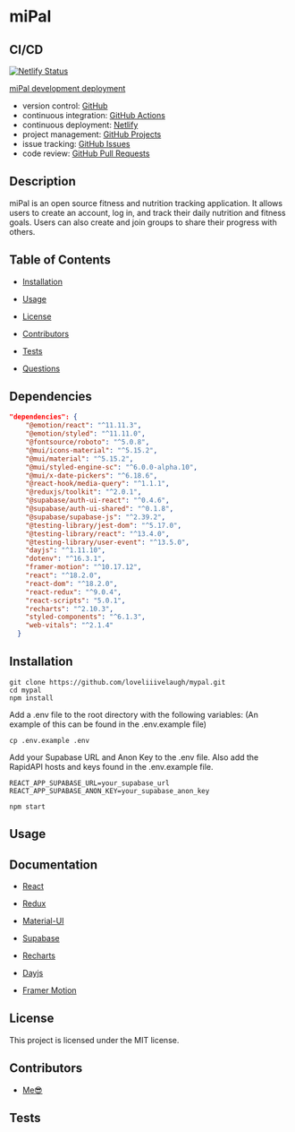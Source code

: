 # miPal

## CI/CD

[![Netlify Status](https://api.netlify.com/api/v1/badges/17584298-1ea6-4693-88ca-dcc04f60f1be/deploy-status)](https://app.netlify.com/sites/gleeful-kitten-d6d5f6/deploys)

[miPal development deployment](https://main--gleeful-kitten-d6d5f6.netlify.app/)

* version control: [GitHub]()
* continuous integration: [GitHub Actions]()
* continuous deployment: [Netlify]()
* project management: [GitHub Projects]()
* issue tracking: [GitHub Issues]()
* code review: [GitHub Pull Requests]()

## Description

miPal is an open source fitness and nutrition tracking application. It allows users to create an account, log in, and track their daily nutrition and fitness goals. Users can also create and join groups to share their progress with others.

## Table of Contents

* [Installation](#installation)

* [Usage](#usage)

* [License](#license)

* [Contributors](#contributors)

* [Tests](#tests)

* [Questions](#questions)

## Dependencies

```json
"dependencies": {
    "@emotion/react": "^11.11.3",
    "@emotion/styled": "^11.11.0",
    "@fontsource/roboto": "^5.0.8",
    "@mui/icons-material": "^5.15.2",
    "@mui/material": "^5.15.2",
    "@mui/styled-engine-sc": "^6.0.0-alpha.10",
    "@mui/x-date-pickers": "^6.18.6",
    "@react-hook/media-query": "^1.1.1",
    "@reduxjs/toolkit": "^2.0.1",
    "@supabase/auth-ui-react": "^0.4.6",
    "@supabase/auth-ui-shared": "^0.1.8",
    "@supabase/supabase-js": "^2.39.2",
    "@testing-library/jest-dom": "^5.17.0",
    "@testing-library/react": "^13.4.0",
    "@testing-library/user-event": "^13.5.0",
    "dayjs": "^1.11.10",
    "dotenv": "^16.3.1",
    "framer-motion": "^10.17.12",
    "react": "^18.2.0",
    "react-dom": "^18.2.0",
    "react-redux": "^9.0.4",
    "react-scripts": "5.0.1",
    "recharts": "^2.10.3",
    "styled-components": "^6.1.3",
    "web-vitals": "^2.1.4"
  }
  ```

## Installation

```code
git clone https://github.com/loveliiivelaugh/mypal.git
cd mypal
npm install
```

Add a .env file to the root directory with the following variables:
(An example of this can be found in the .env.example file)

```code
cp .env.example .env
```

Add your Supabase URL and Anon Key to the .env file.
Also add the RapidAPI hosts and keys found in the .env.example file.

```code
REACT_APP_SUPABASE_URL=your_supabase_url
REACT_APP_SUPABASE_ANON_KEY=your_supabase_anon_key
```

```code
npm start
```

## Usage

## Documentation

* [React](https://reactjs.org/)

* [Redux](https://redux.js.org/)

* [Material-UI](https://mui.com/)

* [Supabase](https://supabase.io/)

* [Recharts](https://recharts.org/en-US/)

* [Dayjs](https://day.js.org/)

* [Framer Motion](https://www.framer.com/motion/)

## License

This project is licensed under the MIT license.

## Contributors

* [Me😎]('https://www.github.com/loveliiivelaugh')

## Tests
